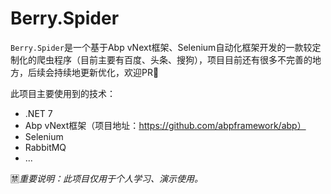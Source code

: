 # Berry.Spider
`Berry.Spider`是一个基于Abp vNext框架、Selenium自动化框架开发的一款较定制化的爬虫程序（目前主要有百度、头条、搜狗），项目目前还有很多不完善的地方，后续会持续地更新优化，欢迎PR🍬

此项目主要使用到的技术：
- .NET 7
- Abp vNext框架（项目地址：https://github.com/abpframework/abp）
- Selenium
- RabbitMQ
- ...

🈲*重要说明：此项目仅用于个人学习、演示使用。*
